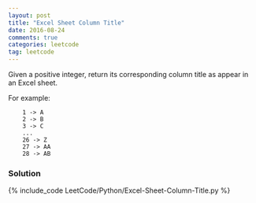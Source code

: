 ```yaml
---
layout: post
title: "Excel Sheet Column Title"
date: 2016-08-24
comments: true
categories: leetcode
tag: leetcode
---
```




Given a positive integer, return its corresponding column title as appear in an Excel sheet.

For example:
```
    1 -> A
    2 -> B
    3 -> C
    ...
    26 -> Z
    27 -> AA
    28 -> AB 

```

<!--more-->

### Solution

{% include_code LeetCode/Python/Excel-Sheet-Column-Title.py %}

